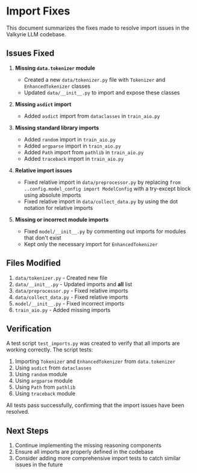 # Import Fixes

This document summarizes the fixes made to resolve import issues in the Valkyrie LLM codebase.

## Issues Fixed

1. **Missing `data.tokenizer` module**
   - Created a new `data/tokenizer.py` file with `Tokenizer` and `EnhancedTokenizer` classes
   - Updated `data/__init__.py` to import and expose these classes

2. **Missing `asdict` import**
   - Added `asdict` import from `dataclasses` in `train_aio.py`

3. **Missing standard library imports**
   - Added `random` import in `train_aio.py`
   - Added `argparse` import in `train_aio.py`
   - Added `Path` import from `pathlib` in `train_aio.py`
   - Added `traceback` import in `train_aio.py`

4. **Relative import issues**
   - Fixed relative import in `data/preprocessor.py` by replacing `from ..config.model_config import ModelConfig` with a try-except block using absolute imports
   - Fixed relative import in `data/collect_data.py` by using the dot notation for relative imports

5. **Missing or incorrect module imports**
   - Fixed `model/__init__.py` by commenting out imports for modules that don't exist
   - Kept only the necessary import for `EnhancedTokenizer`

## Files Modified

1. `data/tokenizer.py` - Created new file
2. `data/__init__.py` - Updated imports and __all__ list
3. `data/preprocessor.py` - Fixed relative imports
4. `data/collect_data.py` - Fixed relative imports
5. `model/__init__.py` - Fixed incorrect imports
6. `train_aio.py` - Added missing imports

## Verification

A test script `test_imports.py` was created to verify that all imports are working correctly. The script tests:

1. Importing `Tokenizer` and `EnhancedTokenizer` from `data.tokenizer`
2. Using `asdict` from `dataclasses`
3. Using `random` module
4. Using `argparse` module
5. Using `Path` from `pathlib`
6. Using `traceback` module

All tests pass successfully, confirming that the import issues have been resolved.

## Next Steps

1. Continue implementing the missing reasoning components
2. Ensure all imports are properly defined in the codebase
3. Consider adding more comprehensive import tests to catch similar issues in the future 